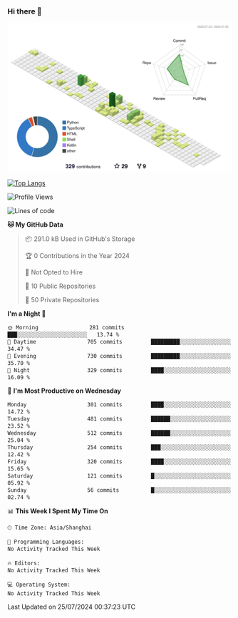 ### Hi there 👋

![](./profile-3d-contrib/profile-green-animate.svg)

 

[![Top Langs](https://github-readme-stats.vercel.app/api/top-langs/?username=fly2tomato)](https://github.com/anuraghazra/github-readme-stats)


 

<!--START_SECTION:waka-->
![Profile Views](http://img.shields.io/badge/Profile%20Views-2-blue)

![Lines of code](https://img.shields.io/badge/From%20Hello%20World%20I%27ve%20Written-522.1%20thousand%20lines%20of%20code-blue)

**🐱 My GitHub Data** 

> 📦 291.0 kB Used in GitHub's Storage 
 > 
> 🏆 0 Contributions in the Year 2024
 > 
> 🚫 Not Opted to Hire
 > 
> 📜 10 Public Repositories 
 > 
> 🔑 50 Private Repositories 
 > 
**I'm a Night 🦉** 

```text
🌞 Morning                281 commits         ███░░░░░░░░░░░░░░░░░░░░░░   13.74 % 
🌆 Daytime                705 commits         █████████░░░░░░░░░░░░░░░░   34.47 % 
🌃 Evening                730 commits         █████████░░░░░░░░░░░░░░░░   35.70 % 
🌙 Night                  329 commits         ████░░░░░░░░░░░░░░░░░░░░░   16.09 % 
```
📅 **I'm Most Productive on Wednesday** 

```text
Monday                   301 commits         ████░░░░░░░░░░░░░░░░░░░░░   14.72 % 
Tuesday                  481 commits         ██████░░░░░░░░░░░░░░░░░░░   23.52 % 
Wednesday                512 commits         ██████░░░░░░░░░░░░░░░░░░░   25.04 % 
Thursday                 254 commits         ███░░░░░░░░░░░░░░░░░░░░░░   12.42 % 
Friday                   320 commits         ████░░░░░░░░░░░░░░░░░░░░░   15.65 % 
Saturday                 121 commits         █░░░░░░░░░░░░░░░░░░░░░░░░   05.92 % 
Sunday                   56 commits          █░░░░░░░░░░░░░░░░░░░░░░░░   02.74 % 
```


📊 **This Week I Spent My Time On** 

```text
🕑︎ Time Zone: Asia/Shanghai

💬 Programming Languages: 
No Activity Tracked This Week

🔥 Editors: 
No Activity Tracked This Week

💻 Operating System: 
No Activity Tracked This Week
```


 Last Updated on 25/07/2024 00:37:23 UTC
<!--END_SECTION:waka-->
